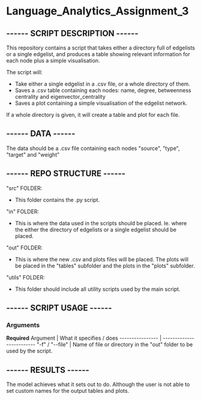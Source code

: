 # Language_Analytics_Assignment_3
## ------ SCRIPT DESCRIPTION ------
This repository contains a script that takes either a directory full of edgelists or a single edgelist, and produces a table showing relevant information for each node plus a simple visualisation.  

The script will:
- Take either a single edgelist in a .csv file, or a whole directory of them.
- Saves a .csv table containing each nodes: name, degree, betweenness centrality and eigenvector_centrality 
- Saves a plot containing a simple visualisation of the edgelist network. 

If a whole directory is given, it will create a table and plot for each file.

## ------ DATA ------
The data should be a .csv file containing each nodes "source", "type", "target" and "weight" 

## ------ REPO STRUCTURE ------
"src" FOLDER:
- This folder contains the .py script.

"in" FOLDER:
- This is where the data used in the scripts should be placed. Ie. where the either the directory of edgelists or a single edgelist should be placed.

"out" FOLDER:
- This is where the new .csv and plots files will be placed. The plots will be placed in the "tables" subfolder and the plots in the "plots" subfolder.

"utils" FOLDER:
- This folder should include all utility scripts used by the main script.

## ------ SCRIPT USAGE ------
### Arguments

**Required**
Argument         | What it specifies / does
---------------- | -------------------------
"-f" / "--file" | Name of file or directory in the "out" folder to be used by the script.

## ------ RESULTS ------
The model achieves what it sets out to do. Although the user is not able to set custom names for the output tables and plots.
